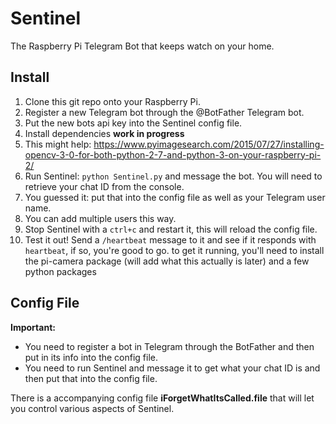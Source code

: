 # Sentinel
The Raspberry Pi Telegram Bot that keeps watch on your home.


## Install
1. Clone this git repo onto your Raspberry Pi.
1. Register a new Telegram bot through the @BotFather Telegram bot.
 1. Put the new bots api key into the Sentinel config file.
1. Install dependencies **work in progress**
 1. This might help: https://www.pyimagesearch.com/2015/07/27/installing-opencv-3-0-for-both-python-2-7-and-python-3-on-your-raspberry-pi-2/
1. Run Sentinel: `python Sentinel.py` and message the bot. You will need to retrieve your chat ID from the console.
 1. You guessed it: put that into the config file as well as your Telegram user name.
 1. You can add multiple users this way.
1. Stop Sentinel with a `ctrl+c` and restart it, this will reload the config file.
1. Test it out! Send a `/heartbeat` message to it and see if it responds with `heartbeat`, if so, you're good to go.
to get it running, you'll need to install the pi-camera package (will add what this actually is later) and a few python packages



## Config File
**Important:** 
* You need to register a bot in Telegram through the BotFather and then put in its info into the config file.
* You need to run Sentinel and message it to get what your chat ID is and then put that into the config file.

There is a accompanying config file **iForgetWhatItsCalled.file** that will let you control various aspects of Sentinel.
